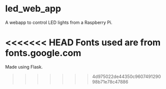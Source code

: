 # led_web_app
A webapp to control LED lights from a Raspberry Pi.

<<<<<<< HEAD
Fonts used are from fonts.google.com
=======
Made using Flask.
>>>>>>> 4d975022de44350c960749129098b71e78c47886
